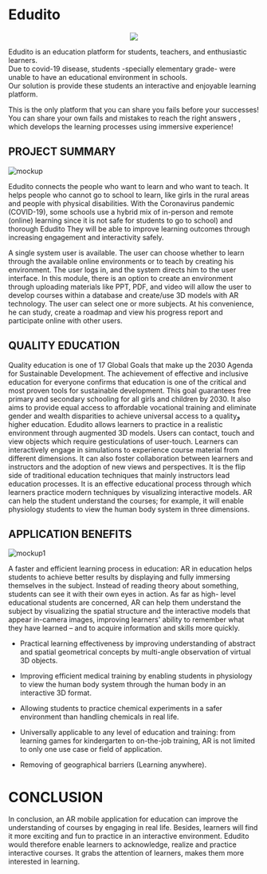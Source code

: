 # Edudito

<div style="text-align:center">
<img src="https://user-images.githubusercontent.com/50237142/113069791-612d3380-91c1-11eb-8f95-acca29ef8d29.jpeg" align="center"/>
</div>

Edudito is an education platform for students, teachers, and enthusiastic learners.  
Due to covid-19 disease, students -specially elementary grade- were unable to have an educational environment in schools.  
Our solution is provide these students an interactive and enjoyable learning platform.

This is the only platform that you can share you fails before your successes!
You can share your own fails and mistakes to reach the right answers , which develops the learning processes using immersive experience!

## PROJECT SUMMARY

![mockup](https://user-images.githubusercontent.com/50237142/113069386-82d9eb00-91c0-11eb-9ceb-7c63c8e5edd8.jpeg)

Edudito connects the people who want to learn and who want to teach. It helps people
who cannot go to school to learn, like girls in the rural areas and people with physical
disabilities. With the Coronavirus pandemic (COVID-19), some
schools use a hybrid mix of in-person and remote (online) learning since it is not safe for
students to go to school) and thorough Edudito They will be able to improve learning
outcomes through increasing engagement and interactivity safely.

A single system user is available. The user can choose whether to learn through the
available online environments or to teach by creating his environment. The user logs in, and
the system directs him to the user interface. In this module, there is an option to create an
environment through uploading materials like PPT, PDF, and video will allow the user to
develop courses within a database and create/use 3D models with AR technology. The user
can select one or more subjects. At his convenience, he can study, create a roadmap and view
his progress report and participate online with other users.

## QUALITY EDUCATION
Quality education is one of 17 Global Goals that make up the 2030 Agenda for
Sustainable Development. The achievement of effective and inclusive education for everyone
confirms that education is one of the critical and most proven tools for sustainable
development. This goal guarantees free primary and secondary schooling for all girls and
children by 2030. It also aims to provide equal access to affordable vocational training and
eliminate gender and wealth disparities to achieve universal access to a qualityو higher
education.
Edudito allows learners to practice in a realistic environment through augmented 3D
models. Users can contact, touch and view objects which require gesticulations of user-touch.
Learners can interactively engage in simulations to experience course material from different
dimensions. It can also foster collaboration between learners and instructors and the adoption
of new views and perspectives.
It is the flip side of traditional education techniques that mainly instructors lead education
processes. It is an effective educational process through which learners practice modern
techniques by visualizing interactive models. AR can help the student understand the
courses; for example, it will enable physiology students to view the human body system in
three dimensions.

## APPLICATION BENEFITS

![mockup1](https://user-images.githubusercontent.com/50237142/113069724-45c22880-91c1-11eb-87fe-1fcaf9d8c4fb.jpeg)

A faster and efficient learning process in education: AR in education helps students to
achieve better results by displaying and fully immersing themselves in the subject. Instead of
reading theory about something, students can see it with their own eyes in action. As far as high-
level educational students are concerned, AR can help them understand the subject by visualizing
the spatial structure and the interactive models that appear in-camera images, improving learners&#39;
ability to remember what they have learned – and to acquire information and skills more quickly.

- Practical learning effectiveness by improving understanding of abstract and
spatial geometrical concepts by multi-angle observation of virtual 3D objects.

- Improving efficient medical training by enabling students in physiology to view
the human body system through the human body in an interactive 3D format.

- Allowing students to practice chemical experiments in a safer environment than
handling chemicals in real life.

- Universally applicable to any level of education and training: from learning games
for kindergarten to on-the-job training, AR is not limited to only one use case or
field of application.

- Removing of geographical barriers (Learning anywhere).

# CONCLUSION
In conclusion, an AR mobile application for education can improve the understanding of
courses by engaging in real life. Besides, learners will find it more exciting and fun to practice in
an interactive environment. Edudito would therefore enable learners to acknowledge, realize and practice
interactive courses. It grabs the attention of learners, makes them more interested in learning.

